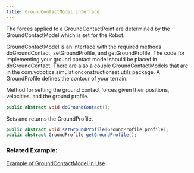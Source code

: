 ```yaml
---
title: GroundContactModel interface
---
```


The forces applied to a GroundContactPoint are determined by the GroundContactModel which is set for the Robot.

GroundContactModel is an interface with the required methods doGroundContact, setGroundProfile, and getGroundProfile.
 The code for implementing your ground contact model should be placed in doGroundContact. There are also a couple GroundContactModels that are in the com.yobotics.simulationconstructionset.utils package. 
A GroundProfile defines the contour of your terrain. 

Method for setting the ground contact forces given their positions, velocities, and the ground profile.
```java
public abstract void doGroundContact();
```

Sets and returns the GroundProfile.
```java
public abstract void setGroundProfile(GroundProfile profile); 
public abstract GroundProfile getGroundProfile();
```

### Related Example: 

[Example of GroundContactModel in Use](https://ihmcrobotics.github.io/simulation-construction-set/docs/01a-create-new-package.html)